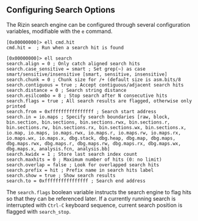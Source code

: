## Configuring Search Options

The Rizin search engine can be configured through several configuration variables, modifiable with the `e` command.

```
[0x00000000]> ell cmd.hit
cmd.hit =  ; Run when a search hit is found

[0x00000000]> ell search
search.align = 0 ; Only catch aligned search hits
search.case_sensitive = smart ; Set grep(~) as case smart/sensitive/insensitive [smart, sensitive, insensitive]
search.chunk = 0 ; Chunk size for /+ (default size is asm.bits/8
search.contiguous = true ; Accept contiguous/adjacent search hits
search.distance = 0 ; Search string distance
search.esilcombo = 8 ; Stop search after N consecutive hits
search.flags = true ; All search results are flagged, otherwise only printed
search.from = 0xffffffffffffffff ; Search start address
search.in = io.maps ; Specify search boundaries [raw, block, bin.section, bin.sections, bin.sections.rwx, bin.sections.r, bin.sections.rw, bin.sections.rx, bin.sections.wx, bin.sections.x, io.map, io.maps, io.maps.rwx, io.maps.r, io.maps.rw, io.maps.rx, io.maps.wx, io.maps.x, dbg.stack, dbg.heap, dbg.map, dbg.maps, dbg.maps.rwx, dbg.maps.r, dbg.maps.rw, dbg.maps.rx, dbg.maps.wx, dbg.maps.x, analysis.fcn, analysis.bb]
search.kwidx = 1 ; Store last search index count
search.maxhits = 0 ; Maximum number of hits (0: no limit)
search.overlap = false ; Look for overlapped search hits
search.prefix = hit ; Prefix name in search hits label
search.show = true ; Show search results
search.to = 0xffffffffffffffff ; Search end address
```

The `search.flags` boolean variable instructs the search engine to flag hits so that they can be referenced later.
If a currently running search is interrupted with `Ctrl-C` keyboard sequence, current search position is flagged
with `search_stop`.
